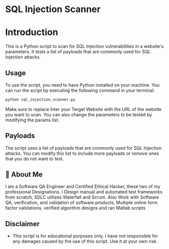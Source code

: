 # SQL Injection Scanner

# Introduction


This is a Python script to scan for SQL Injection vulnerabilities in a website's parameters. It tests a list of payloads that are commonly used for SQL Injection attacks.


## Usage

To use the script, you need to have Python installed on your machine. You can run the script by executing the following command in your terminal:


```bash
python sql_injection_scanner.py

```
Make sure to replace Inter your Terget Website with the URL of the website you want to scan. You can also change the parameters to be tested by modifying the params list.


## Payloads

The script uses a list of payloads that are commonly used for SQL Injection attacks. You can modify this list to include more payloads or remove ones that you do not want to test.



## 🚀 About Me
I am a Software QA Engineer and Certified Ethical Hacker, these two of my
professional Designations. I Design manual and automated test
frameworks from scratch, SDLC utilizes Waterfall and Scrum. Also Work
with Software QA, verification, and validation of software products,
Multiple online form factor validations, verified algorithm designs and ran
Matlab scripts




## Disclaimer

- This script is for educational purposes only. I have not responsible for any damages caused by the use of this script. Use it at your own risk.
